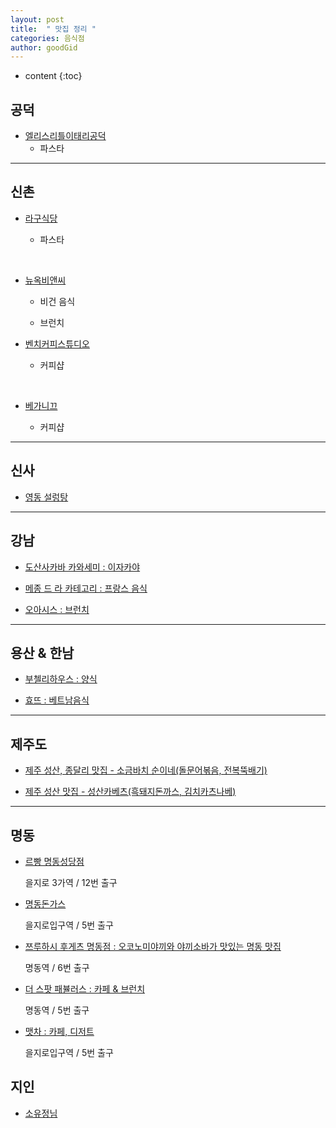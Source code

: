 ```yaml
---
layout: post
title:  " 맛집 정리 "
categories: 음식점
author: goodGid
---
```

* content
{:toc}

## 공덕

* [엘리스리틀이태리공덕](https://search.naver.com/search.naver?sm=tab_sug.search&where=nexearch&query=%EC%97%98%EB%A6%AC%EC%8A%A4%EB%A6%AC%ED%8B%80%EC%9D%B4%ED%83%9C%EB%A6%AC%EA%B3%B5%EB%8D%95&oquery=%EA%B3%B5%EB%8D%95+%EC%97%98%EB%A6%AC%EC%8A%A4%EB%A6%AC%ED%8B%80%EC%9D%B4%ED%83%9C%EB%A6%AC&tqi=U3jpjsp0Jywss5%2Bp0dCssssssbN-445213&acq=%EA%B3%B5%EB%8D%95+%EC%97%98%EB%A6%AC%EC%8A%A4%EB%A6%AC%ED%8B%80%EC%9D%B4%ED%83%9C%EB%A6%AC&acr=1&qdt=0)
  - 파스타

---

## 신촌

* [라구식당](https://search.naver.com/search.naver?sm=tab_hty.top&where=nexearch&query=%EC%8B%A0%EC%B4%8C+%EB%9D%BC%EA%B5%AC%EC%8B%9D%EB%8B%B9&oquery=%EC%97%98%EB%A6%AC%EC%8A%A4%EB%A6%AC%ED%8B%80%EC%9D%B4%ED%83%9C%EB%A6%AC%EA%B3%B5%EB%8D%95&tqi=U3jpjwp0Jy0ssaUkOwGssssssnN-400452)

  - 파스타

<br>

* [뉴옥비앤씨](https://search.naver.com/search.naver?sm=tab_hty.top&where=nexearch&query=%EC%8B%A0%EC%B4%8C+%EB%89%B4%EC%98%A5%EB%B9%84%EC%95%A4%EC%94%A8&oquery=%EC%8B%A0%EC%B4%8C+%EB%9D%BC%EA%B5%AC%EC%8B%9D%EB%8B%B9&tqi=U3jpFlp0Jywss59SW9Kssssst6l-140119)

  - 비건 음식

  - 브런치

* [벤치커피스튜디오](https://search.naver.com/search.naver?sm=tab_hty.top&where=nexearch&query=%EC%8B%A0%EC%B4%8C+%EB%B2%A4%EC%B9%98%EC%BB%A4%ED%94%BC%EC%8A%A4%ED%8A%9C%EB%94%94%EC%98%A4&oquery=%EC%8B%A0%EC%B4%8C+%EB%89%B4%EC%98%A5%EB%B9%84%EC%95%A4%EC%94%A8&tqi=U3jp%2Fsp0YidssN%2FtUUVssssss7o-085992)

  - 커피샵

<br>

* [베가니끄](https://search.naver.com/search.naver?sm=tab_hty.top&where=nexearch&query=%EC%8B%A0%EC%B4%8C+%EB%B2%A0%EA%B0%80%EB%8B%88%EB%81%84&oquery=%EC%8B%A0%EC%B4%8C+%EB%B2%A4%EC%B9%98%EC%BB%A4%ED%94%BC%EC%8A%A4%ED%8A%9C%EB%94%94%EC%98%A4&tqi=U3jqtwp0JXVssbXRtWhssssss1h-284065)

  - 커피샵

---

## 신사

* [영동 설렁탕](https://search.naver.com/search.naver?where=nexearch&sm=top_hty&fbm=0&ie=utf8&query=%EC%98%81%EB%8F%99+%EC%84%A4%EB%A0%81%ED%83%95)

---

## 강남

* [도산사카바 카와세미 : 이자카야](https://m.place.naver.com/restaurant/1142279968/home)

* [메종 드 라 카테고리 : 프랑스 음식](https://m.place.naver.com/restaurant/36636541/home)

* [오아시스 : 브런치](https://map.naver.com/v5/entry/place/13117552?c=14141612.2143833,4512594.9239434,15,0,0,0,dh)


---


## 용산 & 한남

* [부첼리하우스 : 양식](https://m.place.naver.com/restaurant/783125368/home)

* [효뜨 : 베트남음식](https://m.place.naver.com/restaurant/1813533684/home)

---

## 제주도

* [제주 성산, 종달리 맛집 - 소금바치 순이네(돌문어볶음, 전복뚝배기)](https://m.blog.naver.com/yjseve/222180315834)

* [제주 성산 맛집 - 성산카베츠(흑돼지돈까스, 김치카츠나베)](https://m.blog.naver.com/yjseve/222180323399)


---

## 명동

* [르빵 명동성당점](https://m.place.naver.com/restaurant/37520301/home?entry=pll)

  을지로 3가역 / 12번 출구

* [명동돈가스](https://m.place.naver.com/restaurant/11679455/home?entry=pll)

  을지로입구역 / 5번 출구

* [쯔루하시 후게츠 명동점 : 오코노미야끼와 야끼소바가 맛있는 명동 맛집](https://m.place.naver.com/restaurant/21037913/home?entry=pll)

  명동역 / 6번 출구

* [더 스팟 패뷸러스 : 카페 & 브런치](https://m.place.naver.com/restaurant/181633326/home?entry=pll)
  
  명동역 / 5번 출구

* [맷차 : 카페, 디저트](https://m.place.naver.com/restaurant/1507052049/home)

  을지로입구역 / 5번 출구



## 지인

* [소유정님](https://blog.naver.com/yjseve)
